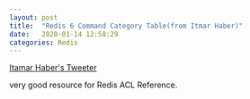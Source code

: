 ```yaml
---
layout: post
title:  "Redis 6 Command Category Table(from Itmar Haber)"
date:   2020-01-14 12:58:29
categories: Redis
---
```


[Itamar Haber's Tweeter](https://twitter.com/itamarhaber/status/1217182037414752259?s=20)

very good resource for Redis ACL Reference.

